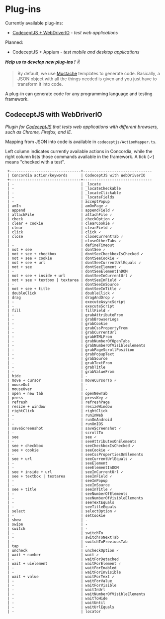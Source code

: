 # Plug-ins

Currently available plug-ins:

- [CodeceptJS + WebDriverIO](#CodeceptJS%20with%20WebDriverIO) - *test web applications*

Planned:
 - CodeceptJS + Appium - *test mobile and desktop applications*

***Help us to develop new plug-ins !*** ✌

> By default, we use [Mustache](https://github.com/janl/mustache.js) templates to generate code. Basically, a JSON object with all the things needed is given and you just have to transform it into code.

 A plug-in can generate code for any programming language and testing framework.

## CodeceptJS with WebDriverIO

*Plugin for [CodeceptJS](https://codecept.io) that tests web applications with different browsers, such as Chrome, Firefox, and IE.*

Mapping from JSON into code is available in `codeceptjs/ActionMapper.ts`.

Left column indicates currently available actions in Concordia, while the right column lists those commands available in the framework.  A tick (✓) means "checked with a test".

```
 +--------------------------------+-------------------------------
 | Concordia action/keywords      | CodeceptJS with WebDriverIO
 +--------------------------------+-------------------------------
 | -                              | _locate
 | -                              | _locateCheckable
 | -                              | _locateClickable
 | -                              | _locateFields
 | -                              | acceptPopup
 | amIn                           | amOnPage ✓
 | append                         | appendField ✓
 | attachFile                     | attachFile ✓
 | check                          | checkOption ✓
 | clear + cookie                 | clearCookie ✓
 | clear                          | clearField ✓
 | click                          | click ✓
 | close                          | closeCurrentTab ✓
 |                                | closeOtherTabs ✓
 | -                              | defineTimeout
 | not + see                      | dontSee ✓
 | not + see + checkbox           | dontSeeCheckboxIsChecked ✓
 | not + see + cookie             | dontSeeCookie ✓
 | not + see + url                | dontSeeCurrentUrlEquals ✓
 | not + see                      | dontSeeElement ✓
 | -                              | dontSeeElementInDOM
 | not + see + inside + url       | dontSeeInCurrentUrl ✓
 | not + see + textbox | textarea | dontSeeInField ✓
 | -                              | dontSeeInSource
 | not + see + title              | dontSeeInTitle ✓
 | doubleClick                    | doubleClick ✓
 | drag                           | dragAndDrop ✓
 | -                              | executeAsyncScript
 | -                              | executeScript
 | fill                           | fillField ✓
 | -                              | grabAttributeFrom
 | -                              | grabBrowserLogs
 | -                              | grabCookie
 | -                              | grabCssPropertyFrom
 | -                              | grabCurrentUrl
 | -                              | grabHTMLFrom
 | -                              | grabNumberOfOpenTabs
 | -                              | grabNumberOfVisibleElements
 | -                              | grabPageScrollPosition
 | -                              | grabPopupText
 | -                              | grabSource
 | -                              | grabTextFrom
 | -                              | grabTitle
 | -                              | grabValueFrom
 | hide                           | -
 | move + cursor                  | moveCursorTo ✓
 | mouseOut                       | -
 | mouseOver                      | -
 | open + new tab                 | openNewTab
 | press                          | pressKey ✓
 | refresh                        | refreshPage
 | resize + window                | resizeWindow
 | rightClick                     | rightClick
 | -                              | runInWeb
 | -                              | runOnAndroid
 | -                              | runOnIOS
 | saveScreenshot                 | saveScreenshot ✓
 | -                              | scrollTo
 | see                            | see ✓
 | -                              | seeAttributesOnElements
 | see + checkbox                 | seeCheckboxIsChecked ✓
 | see + cookie                   | seeCookie ✓
 | -                              | seeCssPropertiesOnElements
 | see + url                      | seeCurrentUrlEquals ✓
 | -                              | seeElement
 | -                              | seeElementInDOM
 | see + inside + url             | seeInCurrentUrl ✓
 | see + textbox | textarea       | seeInField ✓
 | -                              | seeInPopup
 | -                              | seeInSource
 | see + title                    | seeInTitle ✓
 | -                              | seeNumberOfElements
 | -                              | seeNumberOfVisibleElements
 | -                              | seeTextEquals
 | -                              | seeTitleEquals
 | select                         | selectOption ✓
 | -                              | setCookie
 | show                           | -
 | swipe                          | -
 | switch                         | -
 | -                              | switchTo
 | -                              | switchToNextTab
 | -                              | switchToPreviousTab
 | tap                            | -
 | uncheck                        | uncheckOption ✓
 | wait + number                  | wait ✓
 | -                              | waitForDetached
 | wait + uielement               | waitForElement ✓
 | -                              | waitForEnabled
 | -                              | waitForInvisible
 | wait + value                   | waitForText ✓
 | -                              | waitForValue
 | -                              | waitForVisible
 | -                              | waitInUrl
 | -                              | waitNumberOfVisibleElements
 | -                              | waitToHide
 | -                              | waitUntil
 | -                              | waitUrlEquals
 | -                              | locator
```